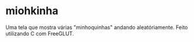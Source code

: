 # miohkinha
Uma tela que mostra várias "minhoquinhas" andando aleatóriamente. Feito utilizando C com FreeGLUT.
